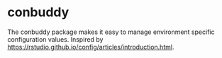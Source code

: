 # conbuddy

The conbuddy package makes it easy to manage environment specific configuration values. Inspired by <https://rstudio.github.io/config/articles/introduction.html>.
